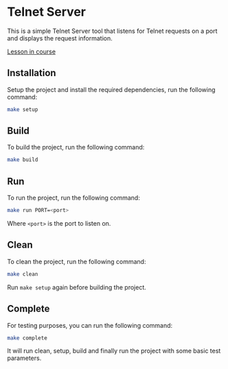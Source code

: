 # Telnet Server

This is a simple Telnet Server tool that listens for Telnet requests on a port and displays the request information.

[Lesson in course](https://codedeviate.github.io/aicollection/go-tools-telnet-server.html)

## Installation

Setup the project and install the required dependencies, run the following command:

```bash
make setup
```

## Build

To build the project, run the following command:

```bash
make build
```

## Run

To run the project, run the following command:

```bash
make run PORT=<port>
```

Where `<port>` is the port to listen on.

## Clean

To clean the project, run the following command:

```bash
make clean
```

Run `make setup` again before building the project.

## Complete

For testing purposes, you can run the following command:

```bash
make complete
```

It will run clean, setup, build and finally run the project with some basic test parameters.
